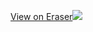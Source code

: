 [View on Eraser![](https://app.eraser.io/workspace/wUTegTPJAqnjaiTVzpD9/preview?elements=M5ec7xR2gI3Z5jSMFD-ULg&type=embed)](https://app.eraser.io/workspace/wUTegTPJAqnjaiTVzpD9?elements=M5ec7xR2gI3Z5jSMFD-ULg)
